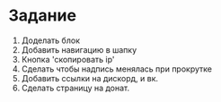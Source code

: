 # Задание

1. Доделать блок
2. Добавить навигацию в шапку
3. Кнопка 'скопировать ip'
4. Сделать чтобы надпись менялась при прокрутке
5. Добавить ссылки на дискорд, и вк.
6. Сделать страницу на донат.
